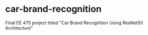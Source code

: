 # car-brand-recognition
Final EE 475 project titled "Car Brand Recognition Using ResNet50 Architecture"
